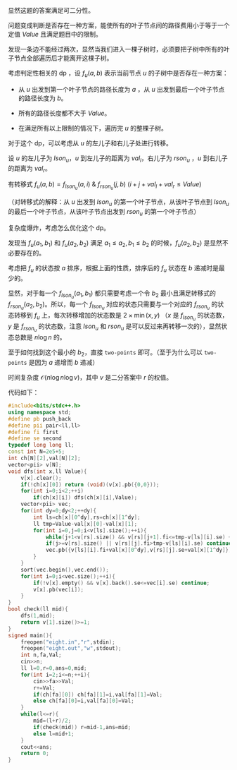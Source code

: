 显然这题的答案满足可二分性。

问题变成判断是否存在一种方案，能使所有的叶子节点间的路径费用小于等于一个定值 $Value$ 且满足题目中的限制。

发现一条边不能经过两次，显然当我们进入一棵子树时，必须要把子树中所有的叶子节点全部遍历后才能离开这棵子树。

考虑判定性相关的 dp ，设 $f_u(a,b)$ 表示当前节点 $u$ 的子树中是否存在一种方案：

- 从 $u$ 出发到第一个叶子节点的路径长度为 $a$ ，从 $u$ 出发到最后一个叶子节点的路径长度为 $b$。

- 所有的路径长度都不大于 $Value$。

- 在满足所有以上限制的情况下，遍历完 $u$ 的整棵子树。

对于这个 dp，可以考虑从 $u$ 的左儿子和右儿子处进行转移。

设 $u$ 的左儿子为 $lson_u$，$u$ 到左儿子的距离为 $val_l$，右儿子为 $rson_u$ ，$u$ 到右儿子的距离为 $val_r$。

有转移式 $f_u(a,b)=f_{lson_u}(a,i)  \ \& \ f_{rson_u}(j,b) \ (i+j+val_l+val_r \le Value)$

（对转移式的解释：从 $u$ 出发到 $lson_u$ 的第一个叶子节点，从该叶子节点到 $lson_u$ 的最后一个叶子节点，从该叶子节点出发到 $rson_u$ 的第一个叶子节点）

复杂度爆炸，考虑怎么优化这个 dp。

发现当 $f_u(a_1,b_1)$ 和 $f_u(a_2,b_2)$ 满足 $a_1\le a_2,b_1\le b_2$ 的时候，$f_u(a_2,b_2)$ 是显然不必要存在的。

考虑把 $f_u$ 的状态按 $a$ 排序，根据上面的性质，排序后的 $f_u$ 状态在 $b$ 递减时是最少的。

显然，对于每一个 $f_{lson_u}(a_1,b_1)$ 都只需要考虑一个令 $b_2$ 最小且满足转移式的 $f_{rson_u}(a_2,b_2)$。所以，每一个 $f_{lson_u}$ 对应的状态只需要与一个对应的 $f_{rson_u}$ 的状态转移到 $f_u$ 上，每次转移增加的状态数是 $2\times \min(x,y)$ （$x$ 是 $f_{lson_u}$ 的状态数，$y$ 是 $f_{rson_u}$ 的状态数，注意 $lson_u$ 和 $rson_u$ 是可以反过来再转移一次的），显然状态总数是 $n \log n$ 的。

至于如何找到这个最小的 $b_2$，直接 `two-points` 即可。（至于为什么可以 `two-points` 是因为 $a$ 递增而 $b$ 递减）

时间复杂度 $\mathcal{O}(n \log n \log v)$，其中 $v$ 是二分答案中 $r$ 的权值。

代码如下：

```cpp
#include<bits/stdc++.h>
using namespace std;
#define pb push_back
#define pii pair<ll,ll>
#define fi first
#define se second
typedef long long ll;
const int N=2e5+5;
int ch[N][2],val[N][2];
vector<pii> v[N];
void dfs(int x,ll Value){
	v[x].clear();
	if(!ch[x][0]) return (void)(v[x].pb({0,0}));
	for(int i=0;i<2;++i)
		if(ch[x][i]) dfs(ch[x][i],Value);
	vector<pii> vec;
	for(int dy=0;dy<2;++dy){
		int ls=ch[x][0^dy],rs=ch[x][1^dy];
		ll tmp=Value-val[x][0]-val[x][1];
		for(int i=0,j=0;i<v[ls].size();++i){
			while(j+1<v[rs].size() && v[rs][j+1].fi<=tmp-v[ls][i].se) ++j;
			if(j>=v[rs].size() || v[rs][j].fi>tmp-v[ls][i].se) continue;
			vec.pb({v[ls][i].fi+val[x][0^dy],v[rs][j].se+val[x][1^dy]});
		}
	}
	sort(vec.begin(),vec.end());
	for(int i=0;i<vec.size();++i){
		if(!v[x].empty() && v[x].back().se<=vec[i].se) continue;
		v[x].pb(vec[i]);
	}
}
bool check(ll mid){
	dfs(1,mid);
	return v[1].size()>=1;
}
signed main(){
	freopen("eight.in","r",stdin);
	freopen("eight.out","w",stdout);
	int n,fa,Val;
	cin>>n;
	ll l=0,r=0,ans=0,mid;
	for(int i=2;i<=n;++i){
		cin>>fa>>Val;
		r+=Val;
		if(ch[fa][0]) ch[fa][1]=i,val[fa][1]=Val;
		else ch[fa][0]=i,val[fa][0]=Val;
	}
	while(l<=r){
		mid=(l+r)/2;
		if(check(mid)) r=mid-1,ans=mid;
		else l=mid+1;
	}
	cout<<ans;
	return 0;
}
```
